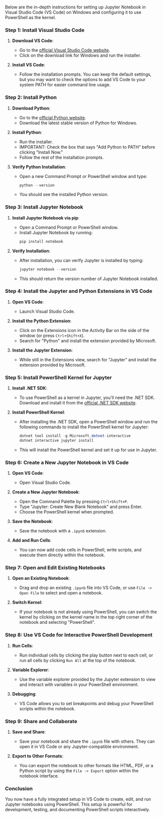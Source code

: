 Below are the in-depth instructions for setting up Jupyter Notebook in Visual Studio Code (VS Code) on Windows and configuring it to use PowerShell as the kernel.

### Step 1: Install Visual Studio Code

1. **Download VS Code**:
   - Go to the [official Visual Studio Code website](https://code.visualstudio.com/).
   - Click on the download link for Windows and run the installer.

2. **Install VS Code**:
   - Follow the installation prompts. You can keep the default settings, but you may want to check the options to add VS Code to your system PATH for easier command line usage.

### Step 2: Install Python

1. **Download Python**:
   - Go to the [official Python website](https://www.python.org/downloads/).
   - Download the latest stable version of Python for Windows.

2. **Install Python**:
   - Run the installer.
   - IMPORTANT: Check the box that says "Add Python to PATH" before clicking "Install Now."
   - Follow the rest of the installation prompts.

3. **Verify Python Installation**:
   - Open a new Command Prompt or PowerShell window and type:
     ```powershell
     python --version
     ```
   - You should see the installed Python version.

### Step 3: Install Jupyter Notebook

1. **Install Jupyter Notebook via pip**:
   - Open a Command Prompt or PowerShell window.
   - Install Jupyter Notebook by running:
     ```powershell
     pip install notebook
     ```

2. **Verify Installation**:
   - After installation, you can verify Jupyter is installed by typing:
     ```powershell
     jupyter notebook --version
     ```
   - This should return the version number of Jupyter Notebook installed.

### Step 4: Install the Jupyter and Python Extensions in VS Code

1. **Open VS Code**:
   - Launch Visual Studio Code.

2. **Install the Python Extension**:
   - Click on the Extensions icon in the Activity Bar on the side of the window (or press `Ctrl+Shift+X`).
   - Search for "Python" and install the extension provided by Microsoft.

3. **Install the Jupyter Extension**:
   - While still in the Extensions view, search for "Jupyter" and install the extension provided by Microsoft.

### Step 5: Install PowerShell Kernel for Jupyter

1. **Install .NET SDK**:
   - To use PowerShell as a kernel in Jupyter, you'll need the .NET SDK. Download and install it from the [official .NET SDK website](https://dotnet.microsoft.com/download).

2. **Install PowerShell Kernel**:
   - After installing the .NET SDK, open a PowerShell window and run the following commands to install the PowerShell kernel for Jupyter:
     ```powershell
     dotnet tool install -g Microsoft.dotnet-interactive
     dotnet interactive jupyter install
     ```
   - This will install the PowerShell kernel and set it up for use in Jupyter.

### Step 6: Create a New Jupyter Notebook in VS Code

1. **Open VS Code**:
   - Open Visual Studio Code.

2. **Create a New Jupyter Notebook**:
   - Open the Command Palette by pressing `Ctrl+Shift+P`.
   - Type "Jupyter: Create New Blank Notebook" and press Enter.
   - Choose the PowerShell kernel when prompted.

3. **Save the Notebook**:
   - Save the notebook with a `.ipynb` extension.

4. **Add and Run Cells**:
   - You can now add code cells in PowerShell, write scripts, and execute them directly within the notebook.

### Step 7: Open and Edit Existing Notebooks

1. **Open an Existing Notebook**:
   - Drag and drop an existing `.ipynb` file into VS Code, or use `File -> Open File` to select and open a notebook.

2. **Switch Kernel**:
   - If your notebook is not already using PowerShell, you can switch the kernel by clicking on the kernel name in the top right corner of the notebook and selecting "PowerShell".

### Step 8: Use VS Code for Interactive PowerShell Development

1. **Run Cells**:
   - Run individual cells by clicking the play button next to each cell, or run all cells by clicking `Run All` at the top of the notebook.

2. **Variable Explorer**:
   - Use the variable explorer provided by the Jupyter extension to view and interact with variables in your PowerShell environment.

3. **Debugging**:
   - VS Code allows you to set breakpoints and debug your PowerShell scripts within the notebook.

### Step 9: Share and Collaborate

1. **Save and Share**:
   - Save your notebook and share the `.ipynb` file with others. They can open it in VS Code or any Jupyter-compatible environment.

2. **Export to Other Formats**:
   - You can export the notebook to other formats like HTML, PDF, or a Python script by using the `File -> Export` option within the notebook interface.

### Conclusion

You now have a fully integrated setup in VS Code to create, edit, and run Jupyter notebooks using PowerShell. This setup is powerful for development, testing, and documenting PowerShell scripts interactively.
